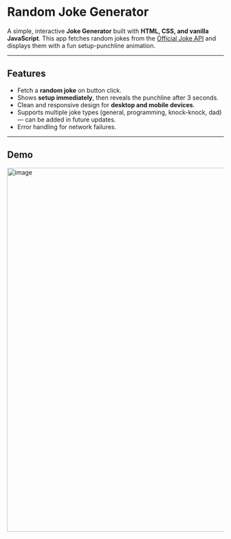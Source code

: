 # Random Joke Generator

A simple, interactive **Joke Generator** built with **HTML, CSS, and vanilla JavaScript**. 
This app fetches random jokes from the [Official Joke API](https://github.com/15Dkatz/official_joke_api) and displays them with a fun setup-punchline animation.

---

## Features

- Fetch a **random joke** on button click.
- Shows **setup immediately**, then reveals the punchline after 3 seconds.
- Clean and responsive design for **desktop and mobile devices**.
- Supports multiple joke types (general, programming, knock-knock, dad) — can be added in future updates.
- Error handling for network failures.

---

## Demo

<img width="1919" height="847" alt="image" src="https://github.com/user-attachments/assets/7d04703d-90f5-493a-882d-2239c64ea499" />
